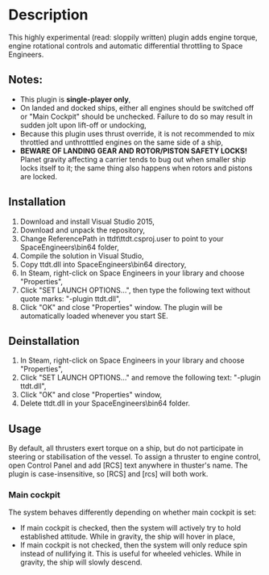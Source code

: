 # Description
This highly experimental (read: sloppily written) plugin adds engine torque, engine rotational controls 
and automatic differential throttling to Space Engineers.

## Notes:
* This plugin is **single-player only**,
* On landed and docked ships, either all engines should be switched off or "Main Cockpit" should be unchecked. Failure to do so may result in sudden jolt upon lift-off or undocking,
* Because this plugin uses thrust override, it is not recommended to mix throttled and unthrotttled engines on the same side of a ship,
* **BEWARE OF LANDING GEAR AND ROTOR/PISTON SAFETY LOCKS!** Planet gravity affecting a carrier tends to bug out when smaller ship locks itself to it; 
  the same thing also happens when rotors and pistons are locked.
  
## Installation
1. Download and install Visual Studio 2015,
2. Download and unpack the repository,
3. Change ReferencePath in ttdt\ttdt.csproj.user to point to your SpaceEngineers\bin64 folder,
4. Compile the solution in Visual Studio,
5. Copy ttdt.dll into SpaceEngineers\bin64 directory,
6. In Steam, right-click on Space Engineers in your library and choose "Properties",
7. Click "SET LAUNCH OPTIONS...", then type the following text without quote marks:
   "-plugin ttdt.dll",
8. Click "OK" and close "Properties" window. The plugin will be automatically loaded whenever you start SE.

## Deinstallation
1. In Steam, right-click on Space Engineers in your library and choose "Properties",
2. Click "SET LAUNCH OPTIONS..." and remove the following text:
   "-plugin ttdt.dll",
3. Click "OK" and close "Properties" window,
4. Delete ttdt.dll in your SpaceEngineers\bin64 folder.

## Usage
By default, all thrusters exert torque on a ship, but do not participate in steering or stabilisation of the vessel.
To assign a thruster to engine control, open Control Panel and add [RCS] text anywhere in thuster's name. 
The plugin is case-insensitive, so [RCS] and [rcs] will both work.

### Main cockpit
The system behaves differently depending on whether main cockpit is set:
* If main cockpit is checked, then the system will actively try to hold established attitude. While in gravity, the ship will hover in place,
* If main cockpit is not checked, then the system will only reduce spin instead of nullifying it. This is useful for wheeled vehicles.
   While in gravity, the ship will slowly descend.
   